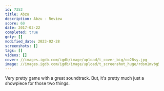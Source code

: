 ```yaml
---
id: 7352
title: Abzu
description: Abzu - Review
score: 60
date: 2017-02-22
completed: true
goty: []
modified_date: 2023-02-28
screenshots: []
tags: []
videos: []
cover: //images.igdb.com/igdb/image/upload/t_cover_big/co28sy.jpg
image: //images.igdb.com/igdb/image/upload/t_screenshot_huge/rdsm1mvbg5tgcpnb6ptz.jpg
---
```

Very pretty game with a great soundtrack. But, it's pretty much just a showpiece for those two things.
